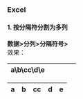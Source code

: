 ### Excel
#### 1. 按分隔符分割为多列
**数据>分列>分隔符号>**  
效果：

|a\b\cc\d\e| | | | |
|--|--|--|--|--|

|a|b|cc|d|e|
|--|--|--|--|--|
